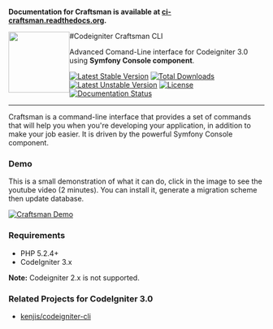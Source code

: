 **Documentation for Craftsman is available at [ci-craftsman.readthedocs.org](http://ci-craftsman.readthedocs.org/).**

<img style="float:left;"  src="https://www.dropbox.com/s/n8xyqlgbv1uw64u/craftsman_logo.png?dl=1" width="120">

#Codeigniter Craftsman CLI

Advanced Comand-Line interface for Codeigniter 3.0 using **Symfony Console component**.

[![Latest Stable Version](https://poser.pugx.org/dsv/craftsman/v/stable)](https://packagist.org/packages/dsv/craftsman) [![Total Downloads](https://poser.pugx.org/dsv/craftsman/downloads)](https://packagist.org/packages/dsv/craftsman) [![Latest Unstable Version](https://poser.pugx.org/dsv/craftsman/v/unstable)](https://packagist.org/packages/dsv/craftsman) [![License](https://poser.pugx.org/dsv/craftsman/license)](https://packagist.org/packages/dsv/craftsman) [![Documentation Status](https://readthedocs.org/projects/ci-craftsman/badge/?version=latest)](https://readthedocs.org/projects/ci-craftsman/?badge=latest)

----

Craftsman is a command-line interface that provides a set of commands that will help you when you're developing your application, in addition to make your job easier. It is driven by the powerful Symfony Console component.

### Demo

This is a small demonstration of what it can do, click in the image to see the youtube video (2 minutes). You can install it, generate a migration scheme then update database.

[![Craftsman Demo](http://img.youtube.com/vi/JA51oVUoWRc/0.jpg)](https://www.youtube.com/watch?v=JA51oVUoWRc)

### Requirements 

* PHP 5.2.4+
* CodeIgniter 3.x

**Note:** Codeigniter 2.x is not supported.

### Related Projects for CodeIgniter 3.0

* [kenjis/codeigniter-cli](https://github.com/kenjis/codeigniter-cli)
